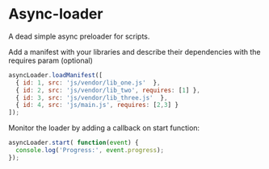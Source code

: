 # Async-loader
A dead simple async preloader for scripts.

Add a manifest with your libraries and describe their dependencies with the requires param (optional)
```javascript
asyncLoader.loadManifest([
  { id: 1, src: 'js/vendor/lib_one.js'  },
  { id: 2, src: 'js/vendor/lib_two', requires: [1] },
  { id: 3, src: 'js/vendor/lib_three.js'  },
  { id: 4, src: 'js/main.js', requires: [2,3] }
]);
```

Monitor the loader by adding a callback on start function:
```javascript
asyncLoader.start( function(event) {
  console.log('Progress:', event.progress);
});
```
